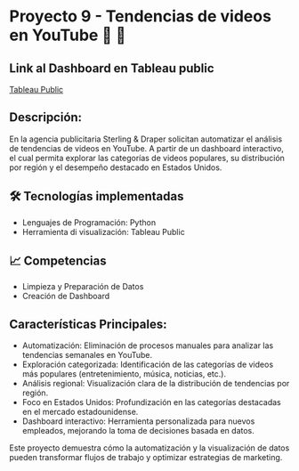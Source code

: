 # Proyecto 9 - Tendencias de videos en YouTube 🎥 🎥 

## Link al Dashboard en Tableau public
[Tableau Public](https://public.tableau.com/app/profile/hector.cid5140/viz/TendenciasdevideosenYTporreginycategora/TendenciasdeVideo#3)

## Descripción: 
En la agencia publicitaria Sterling & Draper solicitan automatizar el análisis de tendencias de videos en YouTube. A partir de un dashboard interactivo, el cual permita explorar las categorías de videos populares, su distribución por región y el desempeño destacado en Estados Unidos.

## 🛠️ Tecnologías implementadas
* Lenguajes de Programación: Python
* Herramienta di visualización: Tableau Public

## 📈 Competencias
* Limpieza y Preparación de Datos
* Creación de Dashboard

## Características Principales: 

* Automatización: Eliminación de procesos manuales para analizar las tendencias semanales en YouTube.
* Exploración categorizada: Identificación de las categorías de videos más populares (entretenimiento, música, noticias, etc.).
* Análisis regional: Visualización clara de la distribución de tendencias por región.
* Foco en Estados Unidos: Profundización en las categorías destacadas en el mercado estadounidense.
* Dashboard interactivo: Herramienta personalizada para nuevos empleados, mejorando la toma de decisiones basada en datos.

Este proyecto demuestra cómo la automatización y la visualización de datos pueden transformar flujos de trabajo y optimizar estrategias de marketing.